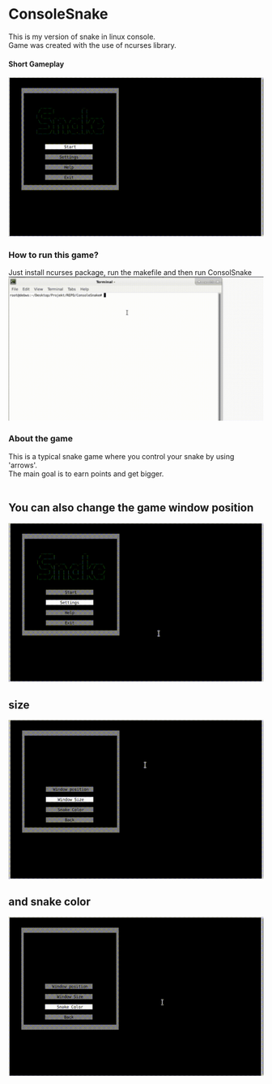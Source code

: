# ConsoleSnake
This is my version of snake in linux console.<br>
Game was created with the use of ncurses library.
#### Short Gameplay
![](photosToReadme/gameplay.gif)
### How to run this game?
Just install ncurses package, run the makefile and then run ConsolSnake
![](photosToReadme/Install.gif)
### About the game
This is a typical snake game where you control your snake by using 'arrows'.<br>
The main goal is to earn points and get bigger.<br><br>
## You can also change the game window position<br>
![](photosToReadme/position.gif)
<br>
## size <br>
![](photosToReadme/size.gif)
<br>
## and snake color <br>
![](photosToReadme/color.gif)

